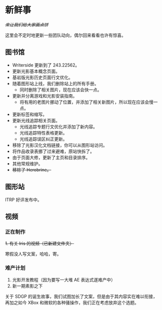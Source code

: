 # 新鲜事

<secondary-label ref="whats_new"/>

<show-structure depth="0"/>

*~~来让我们给大家画点饼~~*

这里会不定时地更新一些团队动向，偶尔回来看看也许有惊喜。

## 图书馆

- Writerside 更新到了 243.22562。
- 更新光影基本概念页面。
- 基岩版光影历史页面行文优化。
- 随着图形站上线，我们删除站上的所有手册。
  - 同时删除了相关图片，现在应该会快一点。
- 更新并分离游戏和光影安装指南。
  - 将有用的老图片挪动了位置，并添加了相关新图片，所以现在应该会慢一点。
- 更新标签和缩写。
- 更新光线追踪相关页面。
  - 光线追踪专题行文优化并添加了新内容。
  - 光线追踪特性表格更新。
  - 光线追踪误区纠正更新。
- 移除了光影汉化文档链接，你可以从图形站访问。
- 将作品收录表挪了过来避难，原站快拆了。
- 由于页面大修，更新了主页和目录排序。
- 其他常规维护。
- ~~移除了 Herobrine。~~

## 图形站

ITRP 好评发布中。

## 视频

### 正在制作

~~1. 有关 Iris 的视频（已新建文件夹）~~

寒假没人写文案，哈哈，寄。

### 难产计划

1. 光影开发教程（因为要写一大堆 AE 表达式遂难产中）
2. 新一期素影之下

关于 SDGP 的诞生故事，我们试图加长了文案，但是由于其内容实在难以衔接，再加之如今 XBox 和微软的各种骚操作，我们正在考虑放弃这个选题。
